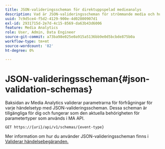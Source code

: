 ```yaml
---
title: JSON-valideringsscheman för direktuppspelad medieanalys
description: Vad är JSON-valideringsscheman för strömmande media och hur används de för att fastställa rätt innehållsparametrar för begäran för varje typ av händelse.
uuid: 7c9d5ce4-f5d2-4129-900e-4d02800907d1
exl-id: 2931715d-2e7d-4c15-8569-da63b43d6006
feature: Media Analytics
role: User, Admin, Data Engineer
source-git-commit: a73ba98e025e0a915a5136bb9e0d5bcbde875b0a
workflow-type: tm+mt
source-wordcount: '82'
ht-degree: 0%

---
```


# JSON-valideringsscheman{#json-validation-schemas}

Baksidan av Media Analytics validerar parametrarna för förfrågningar för varje händelsetyp med JSON-valideringsscheman. Dessa scheman är tillgängliga för dig och fungerar som den aktuella behörigheten för parametertyper som används i MA API.

`GET https://{uri}/api/v1/schemas/{event-type}`

Mer information om hur du använder JSON-valideringsscheman finns i [Validerar händelsebegäranden.](../mc-api-impl/mc-api-validate-reqs.md)
